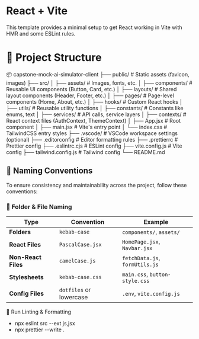 # React + Vite

This template provides a minimal setup to get React working in Vite with HMR and some ESLint rules.

# 📁 Project Structure

📦 capstone-mock-ai-simulator-client
├── public/ # Static assets (favicon, images)
├── src/
│ ├── assets/ # Images, fonts, etc.
│ ├── components/ # Reusable UI components (Button, Card, etc.)
│ ├── layouts/ # Shared layout components (Header, Footer, etc.)
│ ├── pages/ # Page-level components (Home, About, etc.)
│ ├── hooks/ # Custom React hooks
│ ├── utils/ # Reusable utility functions
│ ├── constants/ # Constants like enums, text
│ ├── services/ # API calls, service layers
│ ├── contexts/ # React context files (AuthContext, ThemeContext)
│ ├── App.jsx # Root component
│ ├── main.jsx # Vite's entry point
│ └── index.css # TailwindCSS entry styles
├── .vscode/ # VSCode workspace settings (optional)
├── .editorconfig # Editor formatting rules
├── .prettierrc # Prettier config
├── .eslintrc.cjs # ESLint config
├── vite.config.js # Vite config
├── tailwind.config.js # Tailwind config
└── README.md

## 🧾 Naming Conventions

To ensure consistency and maintainability across the project, follow these conventions:

### 📂 Folder & File Naming

| Type                | Convention              | Example                        |
| ------------------- | ----------------------- | ------------------------------ |
| **Folders**         | `kebab-case`            | `components/`, `assets/`       |
| **React Files**     | `PascalCase.jsx`        | `HomePage.jsx`, `Navbar.jsx`   |
| **Non-React Files** | `camelCase.js`          | `fetchData.js`, `formUtils.js` |
| **Stylesheets**     | `kebab-case.css`        | `main.css`, `button-style.css` |
| **Config Files**    | `dotfiles` or lowercase | `.env`, `vite.config.js`       |

🧪 Run Linting & Formatting

- npx eslint src --ext js,jsx
- npx prettier --write .
